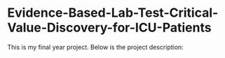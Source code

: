 # Evidence-Based-Lab-Test-Critical-Value-Discovery-for-ICU-Patients
This is my final year project. Below is the project description:
